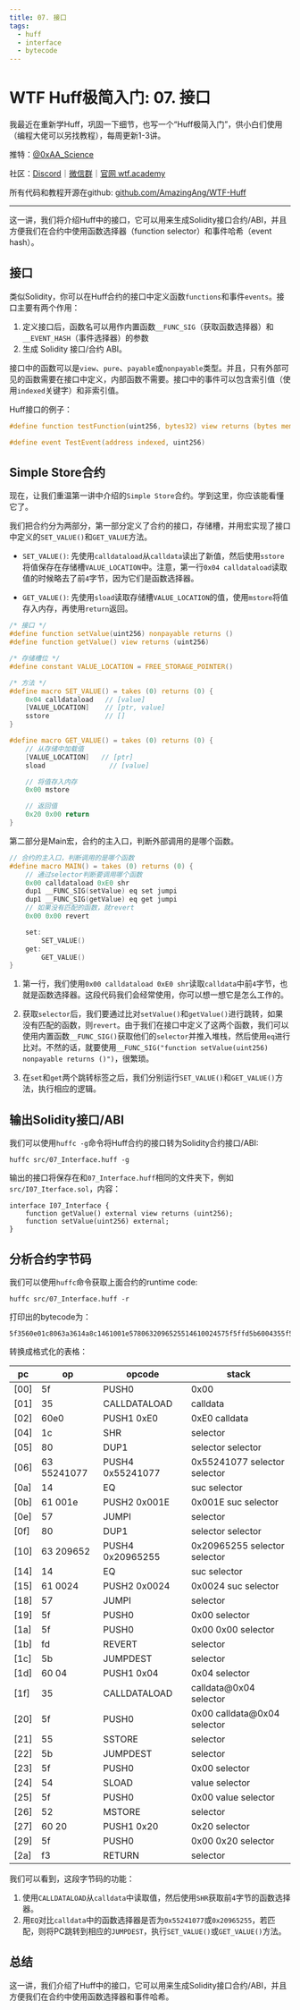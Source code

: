 ```yaml
---
title: 07. 接口
tags:
  - huff
  - interface
  - bytecode
---
```


# WTF Huff极简入门: 07. 接口

我最近在重新学Huff，巩固一下细节，也写一个“Huff极简入门”，供小白们使用（编程大佬可以另找教程），每周更新1-3讲。

推特：[@0xAA_Science](https://twitter.com/0xAA_Science)

社区：[Discord](https://discord.gg/5akcruXrsk)｜[微信群](https://docs.google.com/forms/d/e/1FAIpQLSe4KGT8Sh6sJ7hedQRuIYirOoZK_85miz3dw7vA1-YjodgJ-A/viewform?usp=sf_link)｜[官网 wtf.academy](https://wtf.academy)

所有代码和教程开源在github: [github.com/AmazingAng/WTF-Huff](https://github.com/AmazingAng/WTF-Huff)

-----

这一讲，我们将介绍Huff中的接口，它可以用来生成Solidity接口合约/ABI，并且方便我们在合约中使用函数选择器（function selector）和事件哈希（event hash）。

## 接口

类似Solidity，你可以在Huff合约的接口中定义函数`functions`和事件`events`。接口主要有两个作用：

1. 定义接口后，函数名可以用作内置函数`__FUNC_SIG`（获取函数选择器）和`__EVENT_HASH`（事件选择器）的参数
2. 生成 Solidity 接口/合约 ABI。

接口中的函数可以是`view`、`pure`、`payable`或`nonpayable`类型。并且，只有外部可见的函数需要在接口中定义，内部函数不需要。接口中的事件可以包含索引值（使用`indexed`关键字）和非索引值。

Huff接口的例子：

```c
#define function testFunction(uint256, bytes32) view returns (bytes memory)

#define event TestEvent(address indexed, uint256)
```

## Simple Store合约

现在，让我们重温第一讲中介绍的`Simple Store`合约。学到这里，你应该能看懂它了。

我们把合约分为两部分，第一部分定义了合约的接口，存储槽，并用宏实现了接口中定义的`SET_VALUE()`和`GET_VALUE`方法。

- `SET_VALUE()`: 先使用`calldataload`从`calldata`读出了新值，然后使用`sstore`将值保存在存储槽`VALUE_LOCATION`中。注意，第一行`0x04 calldataload`读取值的时候略去了前`4`字节，因为它们是函数选择器。

- `GET_VALUE()`: 先使用`sload`读取存储槽`VALUE_LOCATION`的值，使用`mstore`将值存入内存，再使用`return`返回。

```c
/* 接口 */
#define function setValue(uint256) nonpayable returns ()
#define function getValue() view returns (uint256)

/* 存储槽位 */
#define constant VALUE_LOCATION = FREE_STORAGE_POINTER()

/* 方法 */
#define macro SET_VALUE() = takes (0) returns (0) {
    0x04 calldataload   // [value]
    [VALUE_LOCATION]    // [ptr, value]
    sstore              // []
}

#define macro GET_VALUE() = takes (0) returns (0) {
    // 从存储中加载值
    [VALUE_LOCATION]   // [ptr]
    sload                // [value]

    // 将值存入内存
    0x00 mstore

    // 返回值
    0x20 0x00 return
}
```

第二部分是Main宏，合约的主入口，判断外部调用的是哪个函数。

```c
// 合约的主入口，判断调用的是哪个函数
#define macro MAIN() = takes (0) returns (0) {
    // 通过selector判断要调用哪个函数
    0x00 calldataload 0xE0 shr
    dup1 __FUNC_SIG(setValue) eq set jumpi
    dup1 __FUNC_SIG(getValue) eq get jumpi
    // 如果没有匹配的函数，就revert
    0x00 0x00 revert

    set:
        SET_VALUE()
    get:
        GET_VALUE()
}
```

1. 第一行，我们使用`0x00 calldataload 0xE0 shr`读取`calldata`中前`4`字节，也就是函数选择器。这段代码我们会经常使用，你可以想一想它是怎么工作的。

2. 获取`selector`后，我们要通过比对`setValue()`和`getValue()`进行跳转，如果没有匹配的函数，则`revert`。由于我们在接口中定义了这两个函数，我们可以使用内置函数`__FUNC_SIG()`获取他们的`selector`并推入堆栈，然后使用`eq`进行比对。不然的话，就要使用`__FUNC_SIG("function setValue(uint256) nonpayable returns ()")`，很繁琐。

3. 在`set`和`get`两个跳转标签之后，我们分别运行`SET_VALUE()`和`GET_VALUE()`方法，执行相应的逻辑。

## 输出Solidity接口/ABI

我们可以使用`huffc -g`命令将Huff合约的接口转为Solidity合约接口/ABI:

```shell
huffc src/07_Interface.huff -g
```

输出的接口将保存在和`07_Interface.huff`相同的文件夹下，例如`src/I07_Iterface.sol`，内容：

```solidity
interface I07_Interface {
	function getValue() external view returns (uint256);
	function setValue(uint256) external;
}
```

## 分析合约字节码

我们可以使用`huffc`命令获取上面合约的runtime code:

```shell
huffc src/07_Interface.huff -r
```

打印出的bytecode为：

```
5f3560e01c8063a3614a8c1461001e5780632096525514610024575f5ffd5b6004355f555b5f545f5260205ff3
```

转换成格式化的表格：

| pc   | op     | opcode         | stack              |
|------|--------|----------------|--------------------|
| [00] | 5f     | PUSH0          | 0x00               |
| [01] | 35     | CALLDATALOAD   | calldata           |
| [02] | 60e0 | PUSH1 0xE0     | 0xE0 calldata      |
| [04] | 1c     | SHR            | selector           |
| [05] | 80     | DUP1           | selector selector |
| [06] | 63 55241077 | PUSH4 0x55241077 | 0x55241077 selector selector |
| [0a] | 14     | EQ             | suc selector  |
| [0b] | 61 001e| PUSH2 0x001E   | 0x001E suc selector |
| [0e] | 57     | JUMPI          | selector      |
| [0f] | 80     | DUP1           | selector selector |
| [10] | 63 209652 | PUSH4 0x20965255 | 0x20965255 selector selector |
| [14] | 14     | EQ             | suc selector  |
| [15] | 61 0024| PUSH2 0x0024   | 0x0024 suc selector |
| [18] | 57     | JUMPI          | selector      |
| [19] | 5f     | PUSH0          | 0x00 selector              |
| [1a] | 5f     | PUSH0          | 0x00 0x00 selector          |
| [1b] | fd     | REVERT         | selector                   |
| [1c] | 5b     | JUMPDEST       | selector                   |
| [1d] | 60 04  | PUSH1 0x04     | 0x04 selector              |
| [1f] | 35     | CALLDATALOAD   | calldata@0x04 selector           |
| [20] | 5f     | PUSH0          | 0x00 calldata@0x04 selector     |
| [21] | 55     | SSTORE         | selector                |
| [22] | 5b     | JUMPDEST       | selector                   |
| [23] | 5f     | PUSH0          | 0x00 selector              |
| [24] | 54     | SLOAD          | value selector             |
| [25] | 5f     | PUSH0          | 0x00 value selector        |
| [26] | 52     | MSTORE         | selector                   |
| [27] | 60 20  | PUSH1 0x20     | 0x20 selector               |
| [29] | 5f     | PUSH0          | 0x00 0x20 selector         |
| [2a] | f3     | RETURN         | selector                  |

我们可以看到，这段字节码的功能：

1. 使用`CALLDATALOAD`从`calldata`中读取值，然后使用`SHR`获取前`4`字节的函数选择器。
2. 用`EQ`对比`calldata`中的函数选择器是否为`0x55241077`或`0x20965255`，若匹配，则将PC跳转到相应的`JUMPDEST`，执行`SET_VALUE()`或`GET_VALUE()`方法。


## 总结

这一讲，我们介绍了Huff中的接口，它可以用来生成Solidity接口合约/ABI，并且方便我们在合约中使用函数选择器和事件哈希。